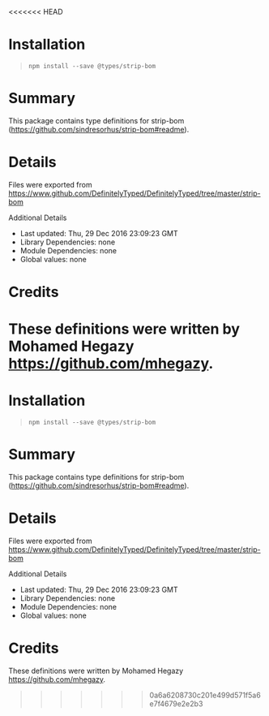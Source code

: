 <<<<<<< HEAD
# Installation
> `npm install --save @types/strip-bom`

# Summary
This package contains type definitions for strip-bom (https://github.com/sindresorhus/strip-bom#readme).

# Details
Files were exported from https://www.github.com/DefinitelyTyped/DefinitelyTyped/tree/master/strip-bom

Additional Details
 * Last updated: Thu, 29 Dec 2016 23:09:23 GMT
 * Library Dependencies: none
 * Module Dependencies: none
 * Global values: none

# Credits
These definitions were written by Mohamed Hegazy <https://github.com/mhegazy>.
=======
# Installation
> `npm install --save @types/strip-bom`

# Summary
This package contains type definitions for strip-bom (https://github.com/sindresorhus/strip-bom#readme).

# Details
Files were exported from https://www.github.com/DefinitelyTyped/DefinitelyTyped/tree/master/strip-bom

Additional Details
 * Last updated: Thu, 29 Dec 2016 23:09:23 GMT
 * Library Dependencies: none
 * Module Dependencies: none
 * Global values: none

# Credits
These definitions were written by Mohamed Hegazy <https://github.com/mhegazy>.
>>>>>>> 0a6a6208730c201e499d571f5a6e7f4679e2e2b3
